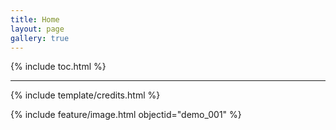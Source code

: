 ```yaml
---
title: Home
layout: page
gallery: true
---
```


{% include toc.html %}

------

{% include template/credits.html %}

{% include feature/image.html objectid="demo_001" %}

